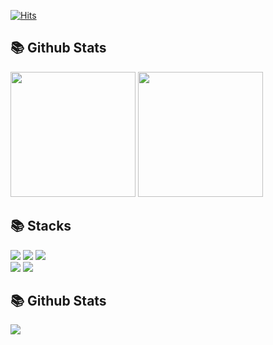 [![Hits](https://hits.seeyoufarm.com/api/count/incr/badge.svg?url=https%3A%2F%2Fgithub.com%2Fminkkp&count_bg=%2379C83D&title_bg=%23555555&icon=&icon_color=%23E7E7E7&title=hits&edge_flat=false)](https://hits.seeyoufarm.com)

<div> 
  <div><h2>📚 Github Stats</h2></div>
  <img height="200px" src="https://github-readme-stats.vercel.app/api?username=minkkp&show_icons=true&theme=cobalt"> 
  <img height="200px" src="https://github-readme-stats.vercel.app/api/top-langs/?username=minkkp&layout=compact&theme=cobalt"> 
</div>







<div> 
  <div><h2>📚 Stacks</h2></div>
  <img src="https://img.shields.io/badge/python-3776AB?style=for-the-badge&logo=python&logoColor=white"> 
  <img src="https://img.shields.io/badge/java-007396?style=for-the-badge&logo=java&logoColor=white"> 
  <img src="https://img.shields.io/badge/html5-E34F26?style=for-the-badge&logo=html5&logoColor=white"> 
  <br>
  <img src="https://img.shields.io/badge/django-092E20?style=for-the-badge&logo=django&logoColor=white">
  <img src="https://img.shields.io/badge/spring-6DB33F?style=for-the-badge&logo=spring&logoColor=white">
  <br>
</div>
<div> 
  <div><h2>📚 Github Stats</h2></div>
  <img src="http://mazassumnida.wtf/api/v2/generate_badge?boj=goo6679"> 
</div>
